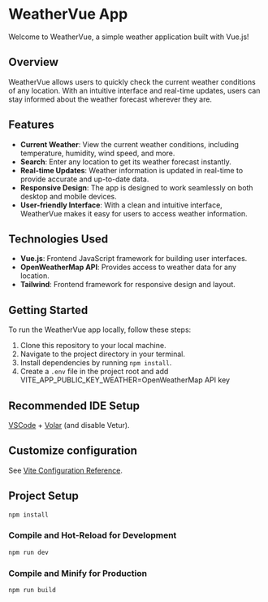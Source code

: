 # WeatherVue App

Welcome to WeatherVue, a simple weather application built with Vue.js!

## Overview

WeatherVue allows users to quickly check the current weather conditions of any location. With an intuitive interface and real-time updates, users can stay informed about the weather forecast wherever they are.

## Features

- **Current Weather**: View the current weather conditions, including temperature, humidity, wind speed, and more.
- **Search**: Enter any location to get its weather forecast instantly.
- **Real-time Updates**: Weather information is updated in real-time to provide accurate and up-to-date data.
- **Responsive Design**: The app is designed to work seamlessly on both desktop and mobile devices.
- **User-friendly Interface**: With a clean and intuitive interface, WeatherVue makes it easy for users to access weather information.

## Technologies Used

- **Vue.js**: Frontend JavaScript framework for building user interfaces.
- **OpenWeatherMap API**: Provides access to weather data for any location.
- **Tailwind**: Frontend framework for responsive design and layout.

## Getting Started

To run the WeatherVue app locally, follow these steps:

1. Clone this repository to your local machine.
2. Navigate to the project directory in your terminal.
3. Install dependencies by running `npm install`.
4. Create a `.env` file in the project root and add VITE_APP_PUBLIC_KEY_WEATHER=OpenWeatherMap API key


## Recommended IDE Setup

[VSCode](https://code.visualstudio.com/) + [Volar](https://marketplace.visualstudio.com/items?itemName=Vue.volar) (and disable Vetur).

## Customize configuration

See [Vite Configuration Reference](https://vitejs.dev/config/).

## Project Setup

```sh
npm install
```

### Compile and Hot-Reload for Development

```sh
npm run dev
```

### Compile and Minify for Production

```sh
npm run build
```
